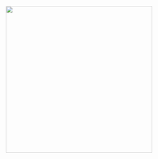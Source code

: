 <div align="center">
    <img width=400px src="https://github-readme-stats.vercel.app/api?username=emmett-white&show_icons=true&theme=radical">
</div>
